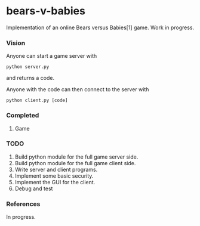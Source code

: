# bears-v-babies

Implementation of an online Bears versus Babies[1] game. Work in progress.


### Vision

Anyone can start a game server with
```
python server.py
```
and returns a code.

Anyone with the code can then connect to the server with
```
python client.py [code]
```

### Completed

1. Game

### TODO

1. Build python module for the full game server side.
2. Build python module for the full game client side.
3. Write server and client programs.
4. Implement some basic security.
5. Implement the GUI for the client.
6. Debug and test


### References

In progress.
